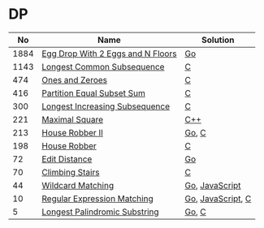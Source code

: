 # DP
| No | Name | Solution |
| -- | -- | -- |
1884 | [Egg Drop With 2 Eggs and N Floors](https://leetcode.cn/problems/Egg-Drop-With-2-Eggs-and-N-Floors) | [Go](../.././src/solutions/algrithoms/Egg%20Drop%20With%202%20Eggs%20and%20N%20Floors/dp.go)
1143 | [Longest Common Subsequence](https://leetcode.cn/problems/Longest-Common-Subsequence) | [C](../.././src/solutions/algrithoms/Longest%20Common%20Subsequence/dp.c)
474 | [Ones and Zeroes](https://leetcode.cn/problems/Ones-and-Zeroes) | [C](../.././src/solutions/algrithoms/Ones%20and%20Zeroes/dp.c)
416 | [Partition Equal Subset Sum](https://leetcode.cn/problems/Partition-Equal-Subset-Sum) | [C](../.././src/solutions/algrithoms/Partition%20Equal%20Subset%20Sum/dp.c)
300 | [Longest Increasing Subsequence](https://leetcode.cn/problems/Longest-Increasing-Subsequence) | [C](../.././src/solutions/algrithoms/Longest%20Increasing%20Subsequence/dp.c)
221 | [Maximal Square](https://leetcode.cn/problems/Maximal-Square) | [C++](../.././src/solutions/algrithoms/Maximal%20Square/dp.cc)
213 | [House Robber II](https://leetcode.cn/problems/House-Robber-II) | [Go](../.././src/solutions/algrithoms/House%20Robber%20II/dp.go), [C](../.././src/solutions/algrithoms/House%20Robber%20II/dp.c)
198 | [House Robber](https://leetcode.cn/problems/House-Robber) | [C](../.././src/solutions/algrithoms/House%20Robber/dp.c)
72 | [Edit Distance](https://leetcode.cn/problems/Edit-Distance) | [Go](../.././src/solutions/algrithoms/Edit%20Distance/dp.go)
70 | [Climbing Stairs](https://leetcode.cn/problems/Climbing-Stairs) | [C](../.././src/solutions/algrithoms/Climbing%20Stairs/dp.c)
44 | [Wildcard Matching](https://leetcode.cn/problems/Wildcard-Matching) | [Go](../.././src/solutions/algrithoms/Wildcard%20Matching/dp.go), [JavaScript](../.././src/solutions/algrithoms/Wildcard%20Matching/dp.js)
10 | [Regular Expression Matching](https://leetcode.cn/problems/Regular-Expression-Matching) | [Go](../.././src/solutions/algrithoms/Regular%20Expression%20Matching/dp.go), [JavaScript](../.././src/solutions/algrithoms/Regular%20Expression%20Matching/dp.js), [C](../.././src/solutions/algrithoms/Regular%20Expression%20Matching/dp.c)
5 | [Longest Palindromic Substring](https://leetcode.cn/problems/Longest-Palindromic-Substring) | [Go](../.././src/solutions/algrithoms/Longest%20Palindromic%20Substring/dp.go), [C](../.././src/solutions/algrithoms/Longest%20Palindromic%20Substring/dp.c)

